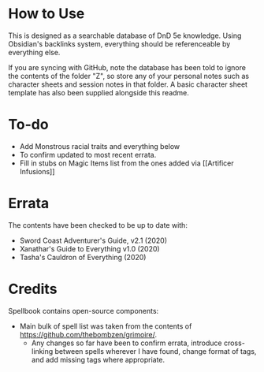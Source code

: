 # How to Use
This is designed as a searchable database of DnD 5e knowledge. Using Obsidian's backlinks system, everything should be referenceable by everything else.

If you are syncing with GitHub, note the database has been told to ignore the contents of the folder "Z", so store any of your personal notes such as character sheets and session notes in that folder. A basic character sheet template has also been supplied alongside this readme.

# To-do
- Add Monstrous racial traits and everything below
- To confirm updated to most recent errata.
- Fill in stubs on Magic Items list from the ones added via [[Artificer Infusions]]

# Errata
The contents have been checked to be up to date with:

- Sword Coast Adventurer's Guide, v2.1 (2020)
- Xanathar's Guide to Everything v1.0 (2020)
- Tasha's Cauldron of Everything (2020)

# Credits

Spellbook contains open-source components:
- Main bulk of spell list was taken from the contents of https://github.com/thebombzen/grimoire/. 
	- Any changes so far have been to confirm errata, introduce cross-linking between spells wherever I have found, change format of tags, and add missing tags where appropriate.